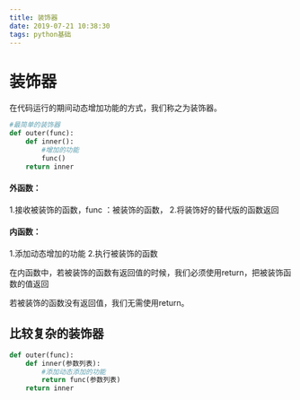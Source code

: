 ```yaml
---
title: 装饰器
date: 2019-07-21 10:38:30
tags: python基础
---
```


# 装饰器
在代码运行的期间动态增加功能的方式，我们称之为装饰器。


```python
#最简单的装饰器
def outer(func):
    def inner():
        #增加的功能
        func()
    return inner
```

#### 外函数：
1.接收被装饰的函数，func ：被装饰的函数，
2.将装饰好的替代版的函数返回

<!--more-->

#### 内函数：
1.添加动态增加的功能
2.执行被装饰的函数

在内函数中，若被装饰的函数有返回值的时候，我们必须使用return，把被装饰函数的值返回

若被装饰的函数没有返回值，我们无需使用return。
## 比较复杂的装饰器
```python
def outer(func):
    def inner(参数列表):
        #添加动态添加的功能
        return func(参数列表)
    return inner
```